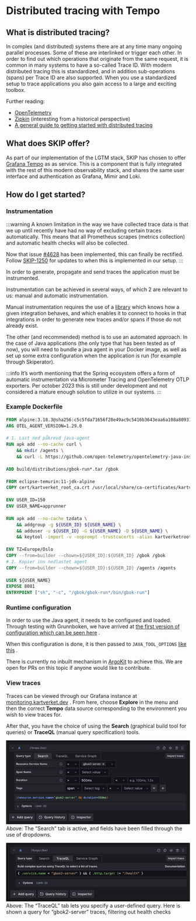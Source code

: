 # Distributed tracing with Tempo

## What is distributed tracing?

In complex (and distributed) systems there are at any time many ongoing parallel processes. Some of these are interlinked or trigger each other. In order to find out which operations that originate from the same request, it is common in many systems to have a so-called Trace ID. With modern distributed tracing this is standardized, and in addition sub-operations (spans) per Trace ID are also supported. When you use a standardized setup to trace applications you also gain access to a large and exciting toolbox.

Further reading:

- [OpenTelemetry](https://opentelemetry.io/)
- [Zipkin](https://zipkin.io/) (interesting from a historical perspective)
- [A general guide to getting started with distributed tracing](https://www.honeycomb.io/getting-started/getting-started-distributed-tracing)

## What does SKIP offer?

As part of our implementation of the LGTM stack, SKIP has chosen to offer [Grafana Tempo](https://grafana.com/oss/tempo/) as as service. This is a component that is fully integrated with the rest of this modern observability stack, and shares the same user interface and authentication as Grafana, Mimir and Loki.

## How do I get started?

### Instrumentation

:::warning
A known limitation in the way we have collected trace data is that we up until recently have had no way of excluding certain traces automatically. This means that all Prometheus scrapes (metrics collection) and automatic health checks will also be collected.

Now that issue [#4628](https://github.com/grafana/agent/issues/4628)
has been implemented, this can finally be rectified. Follow [SKIP-1250](https://kartverket.atlassian.net/browse/SKIP-1250) for updates to when this is implemented in our setup.
:::

In order to generate, propagate and send traces the application must be instrumented.

Instrumentation can be achieved in several ways, of which 2 are relevant to us: manual and automatic instrumentation.

Manual instrumentation requires the use of a [library](https://opentelemetry.io/docs/instrumentation/java/manual/) which knows how a given integration behaves, and which enables it to connect to hooks in that integrations in order to generate new traces and/or spans if those do not already exist.

The other (and recommended) method is to use an automated approach. In the case of Java applications (the only type that has been tested as of now), you will need to bundle a java agent in your Docker image, as well as set up some extra configuration when the application is run (for example through Skiperator).

:::info
It’s worth mentioning that the Spring ecosystem offers a form of automatic instrumentation via Micrometer Tracing and OpenTelemetry OTLP exporters. Per october 2023 this is still under development and not considered a mature enough solution to utilize in our systems.
:::

### Example Dockerfile

```dockerfile
FROM alpine:3.18.3@sha256:c5c5fda71656f28e49ac9c5416b3643eaa6a108a8093151d6d1afc9463be8e33 AS builder
ARG OTEL_AGENT_VERSION=1.29.0

# 1. Last ned påkrevd java-agent
RUN apk add --no-cache curl \
    && mkdir /agents \
    && curl -L https://github.com/open-telemetry/opentelemetry-java-instrumentation/releases/download/v${OTEL_AGENT_VERSION}/opentelemetry-javaagent.jar > /agents/opentelemetry.jar

ADD build/distributions/gbok-run*.tar /gbok

FROM eclipse-temurin:11-jdk-alpine
COPY cert/kartverket_root_ca.crt /usr/local/share/ca-certificates/kartverket_root_ca.crt

ENV USER_ID=150
ENV USER_NAME=apprunner

RUN apk add --no-cache tzdata \
    && addgroup -g ${USER_ID} ${USER_NAME} \
    && adduser -u ${USER_ID} -G ${USER_NAME} -D ${USER_NAME} \
    && keytool -import -v -noprompt -trustcacerts -alias kartverketrootca -file /usr/local/share/ca-certificates/kartverket_root_ca.crt -keystore $JAVA_HOME/lib/security/cacerts -storepass changeit

ENV TZ=Europe/Oslo
COPY --from=builder --chown=${USER_ID}:${USER_ID} /gbok /gbok
# 2. Kopier inn nedlastet agent
COPY --from=builder --chown=${USER_ID}:${USER_ID} /agents /agents

USER ${USER_NAME}
EXPOSE 8081
ENTRYPOINT ["sh", "-c", "/gbok/gbok-run*/bin/gbok-run"]
```

### Runtime configuration

In order to use the Java agent, it needs to be configured and loaded. Through testing with Grunnboken, we have arrived at [the first version of configuration which can be seen here](https://github.com/kartverket/digibok-apps/blob/879d3d34b4c1f6f28d961c59193cb965a922f71f/applications/gbok2.libsonnet#L6-L14) .

When this configuration is done, it is then passed to `JAVA_TOOL_OPTIONS` [like this](https://github.com/kartverket/digibok-apps/blob/879d3d34b4c1f6f28d961c59193cb965a922f71f/applications/gbok2.libsonnet#L38) .

There is currently no inbuilt mechanism in [ArgoKit](https://github.com/kartverket/argokit) to achieve this. We are open for PRs on this topic if anyone would like to contribute.

### View traces

Traces can be viewed through our Grafana instance at [monitoring.kartverket.dev](https://monitoring.kartverket.dev/) . From here, choose **Explore** in the menu and then the correct **Tempo** data source corresponding to the environment you wish to view traces for.


After that, you have the choice of using the **Search** (graphical build tool for queries) or **TraceQL** (manual query specification) tools.

![The “Search” tab is active, and fields have been filled through the use of dropdowns.](images/temposearchtab.png)
Above: The “Search” tab is active, and fields have been filled through the use of dropdowns.

![The “TraceQL” tab lets you specify a user-defined query. Here is shown a query for “gbok2-server” traces, filtering out health checks](images/tempotraceqltab.png)
Above: The “TraceQL” tab lets you specify a user-defined query. Here is shown a query for “gbok2-server” traces, filtering out health checks
